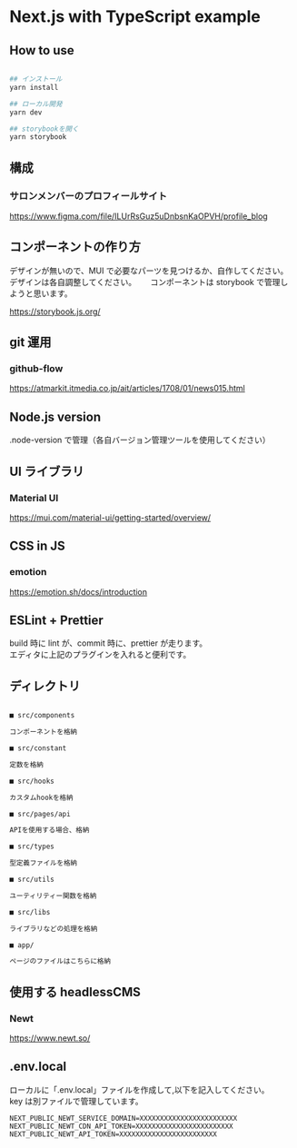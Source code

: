 # Next.js with TypeScript example

## How to use

```sh

## インストール
yarn install

## ローカル開発
yarn dev

## storybookを開く
yarn storybook
```

## 構成

### サロンメンバーのプロフィールサイト

https://www.figma.com/file/ILUrRsGuz5uDnbsnKaOPVH/profile_blog

## コンポーネントの作り方

デザインが無いので、MUI で必要なパーツを見つけるか、自作してください。デザインは各自調整してください。　　
コンポーネントは storybook で管理しようと思います。

https://storybook.js.org/

## git 運用

### github-flow

https://atmarkit.itmedia.co.jp/ait/articles/1708/01/news015.html

## Node.js version

.node-version で管理（各自バージョン管理ツールを使用してください）

## UI ライブラリ

### Material UI

https://mui.com/material-ui/getting-started/overview/

## CSS in JS

### emotion

https://emotion.sh/docs/introduction

## ESLint + Prettier

build 時に lint が、commit 時に、prettier が走ります。  
エディタに上記のプラグインを入れると便利です。

## ディレクトリ

```sh

■ src/components

コンポーネントを格納

■ src/constant

定数を格納

■ src/hooks

カスタムhookを格納

■ src/pages/api

APIを使用する場合、格納

■ src/types

型定義ファイルを格納

■ src/utils

ユーティリティー関数を格納

■ src/libs

ライブラリなどの処理を格納

■ app/

ページのファイルはこちらに格納

```

## 使用する headlessCMS

### Newt

https://www.newt.so/

## .env.local

ローカルに「.env.local」ファイルを作成して,以下を記入してください。　　
key は別ファイルで管理しています。

```
NEXT_PUBLIC_NEWT_SERVICE_DOMAIN=XXXXXXXXXXXXXXXXXXXXXXXX
NEXT_PUBLIC_NEWT_CDN_API_TOKEN=XXXXXXXXXXXXXXXXXXXXXXXX
NEXT_PUBLIC_NEWT_API_TOKEN=XXXXXXXXXXXXXXXXXXXXXXXX

```
